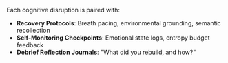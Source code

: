 Each cognitive disruption is paired with:

- **Recovery Protocols**: Breath pacing, environmental grounding, semantic recollection
- **Self-Monitoring Checkpoints**: Emotional state logs, entropy budget feedback
- **Debrief Reflection Journals**: "What did you rebuild, and how?"